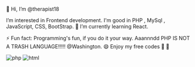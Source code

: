 👋 Hi, I’m @therapist18

I’m interested in Frontend development.
I'm good in PHP , MySql , JavaScript, CSS, BootStrap. 🌱  I’m currently learning React.

 ⚡ Fun fact: Programming's fun, if you do it your way. Aaannndd PHP IS NOT A TRASH LANGUAGE!!!!! @Washington. 😄
   Enjoy my free codes 💞️ 👀


![php](https://github.com/therapist18/therapist18/assets/125513875/4629b003-214e-4ea5-94b0-d8ea4f8404b6)
![html](https://github.com/therapist18/therapist18/assets/125513875/fa5adccb-3f8a-4bd5-9374-3cf27d5964d5)
